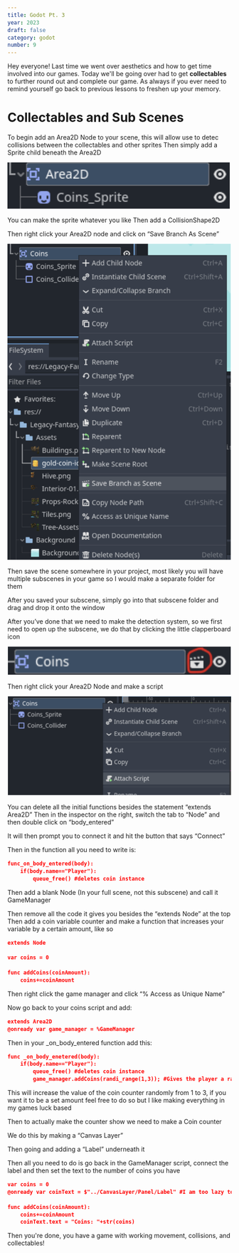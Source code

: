 ```yaml
---
title: Godot Pt. 3
year: 2023
draft: false
category: godot
number: 9
---
```


Hey everyone! Last time we went over aesthetics and how to get time involved into our games. Today we'll be going over had to get **collectables** to further round out and complete our game. As always if you ever need to remind yourself go back to previous lessons to freshen up your memory. 

# Collectables and Sub Scenes 

To begin add an Area2D Node to your scene, this will allow use to detec collisions between the collectables and other sprites 
Then simply add a Sprite child beneath the Area2D

![Sprite_Child](https://raw.githubusercontent.com/Roslyn-Code-Club/roslyncode.club/main/public/img/Godot/spritechild.png)

You can make the sprite whatever you like
Then add a CollisionShape2D

Then right click your Area2D node and click on “Save Branch As Scene”

![Branch](https://raw.githubusercontent.com/Roslyn-Code-Club/roslyncode.club/main/public/img/Godot/branch.png)

Then save the scene somewhere in your project, most likely you will have multiple subscenes in your game so I would make a separate folder for them

After you saved your subscene, simply go into that subscene folder and drag and drop it onto the window

After you’ve done that we need to make the detection system, so we first need to open up the subscene, we do that by clicking the little clapperboard icon

![coin](https://raw.githubusercontent.com/Roslyn-Code-Club/roslyncode.club/main/public/img/Godot/coin.png)

Then right click your Area2D Node and make a script

![script](https://raw.githubusercontent.com/Roslyn-Code-Club/roslyncode.club/main/public/img/Godot/script.png)


You can delete all the initial functions besides the statement “extends Area2D”
Then in the inspector on the right, switch the tab to “Node” and then double click on “body_entered”

It will then prompt you to connect it and hit the button that says “Connect”

Then in the function all you need to write is:

```json
func_on_body_entered(body):
    if(body.name=="Player"):
        queue_free() #deletes coin instance
```

Then add a blank Node (In your full scene, not this subscene) and call it GameManager

Then remove all the code it gives you besides the “extends Node” at the top
Then add a coin variable counter and make a function that increases your variable by a certain amount, like so

```json
extends Node

var coins = 0

func addCoins(coinAmount):
    coins+=coinAmount
```

Then right click the game manager and click “% Access as Unique Name”

Now go back to your coins script and add: 

```json
extends Area2D
@onready var game_manager = %GameManager
```

Then in your _on_body_entered function add this: 

```json
func _on_body_enetered(body):
    if(body.name=="Player"):
        queue_free() #deletes coin instance
        game_manager.addCoins(randi_range(1,3)); #Gives the player a random amount of coins from 1 - 3
```

This will increase the value of the coin counter randomly from 1 to 3, if you want it to be a set amount feel free to do so but I like making everything in my games luck based

Then to actually make the counter show we need to make a Coin counter

We do this by making a “Canvas Layer”

Then going and adding a “Label” underneath it

Then all you need to do is go back in the GameManager script, connect the label and then set the text to the number of coins you have

```json
var coins = 0
@onready var coinText = $"../CanvasLayer/Panel/Label" #I am too lazy to make a #name for this, so sue me 

func addCoins(coinAmount):
    coins+=coinAmount
    coinText.text = "Coins: "+str(coins)
```

Then you're done, you have a game with working movement, collisions, and collectables!

